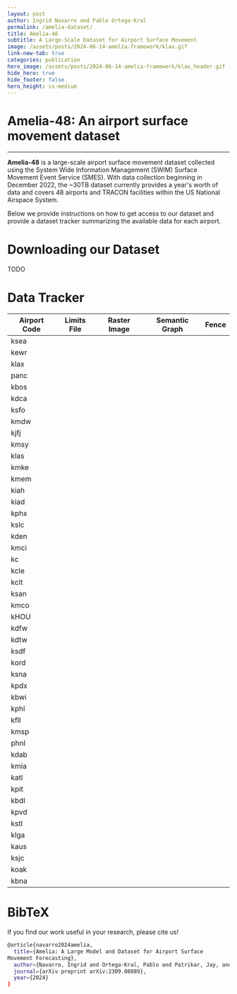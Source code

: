 ```yaml
---
layout: post
author: Ingrid Navarro and Pablo Ortega-Kral
permalink: /amelia-dataset/
title: Amelia-48
subtitle: A Large-Scale Dataset for Airport Surface Movement
image: /assets/posts/2024-06-14-amelia-framework/klax.gif
link-new-tab: true
categories: publication
hero_image: /assets/posts/2024-06-14-amelia-framework/klax_header.gif
hide_hero: true
hide_footer: false
hero_height: is-medium
---
```


<h1>
Amelia-48: An airport surface movement dataset
</h1>

<a class="button" itemprop="paper" href="https://arxiv.org/pdf/2309.08889" target="_blank">
  <i class="fas fa-database fa-lg"></i>
</a>
<a class="button" itemprop="paper" href="https://arxiv.org/pdf/2309.08889" target="_blank">
  <i class="fas fa-file fa-lg"></i>
</a>

<hr>

**Amelia-48** is a large-scale airport surface movement dataset collected using the System Wide
Information Management (SWIM) Surface Movement Event Service (SMES). With data collection beginning
in December 2022, the ~30TB dataset currently provides a year's worth of data and covers 48 airports and TRACON facilities within the US National Airspace System.

Below we provide instructions on how to get access to our dataset and provide a dataset tracker summarizing the available data for each airport.

# Downloading our Dataset

<a class="button" itemprop="paper" href="https://arxiv.org/pdf/2309.08889" target="_blank">
  <i class="fas fa-database fa-lg"></i>
</a>

TODO

# Data Tracker


| Airport Code | Limits File | Raster Image | Semantic Graph | Fence |
|--------------|-------------|--------------|----------------|-------|
|  ksea        |             |              |                |       |
|  kewr        |             |              |                |       |
|  klax        |             |              |                |       |
|  panc        |             |              |                |       |
|  kbos        |             |              |                |       |
|  kdca        |             |              |                |       |
|  ksfo        |             |              |                |       |
|  kmdw        |             |              |                |       |
|  kjfj        |             |              |                |       |
|  kmsy        |             |              |                |       |
|  klas        |             |              |                |       |
|  kmke        |             |              |                |       |
|  kmem        |             |              |                |       |
|  kiah        |             |              |                |       |
|  kiad        |             |              |                |       |
|  kphx        |             |              |                |       |
|  kslc        |             |              |                |       |
|  kden        |             |              |                |       |
|  kmci        |             |              |                |       |
|  kc          |             |              |                |       |
|  kcle        |             |              |                |       |
|  kclt        |             |              |                |       |
|  ksan        |             |              |                |       |
|  kmco        |             |              |                |       |
|  kHOU        |             |              |                |       |
|  kdfw        |             |              |                |       |
|  kdtw        |             |              |                |       |
|  ksdf        |             |              |                |       |
|  kord        |             |              |                |       |
|  ksna        |             |              |                |       |
|  kpdx        |             |              |                |       |
|  kbwi        |             |              |                |       |
|  kphl        |             |              |                |       |
|  kfll        |             |              |                |       |
|  kmsp        |             |              |                |       |
|  phnl        |             |              |                |       |
|  kdab        |             |              |                |       |
|  kmia        |             |              |                |       |
|  katl        |             |              |                |       |
|  kpit        |             |              |                |       |
|  kbdl        |             |              |                |       |
|  kpvd        |             |              |                |       |
|  kstl        |             |              |                |       |
|  klga        |             |              |                |       |
|  kaus        |             |              |                |       |
|  ksjc        |             |              |                |       |
|  koak        |             |              |                |       |
|  kbna        |             |              |                |       |


# BibTeX

If you find our work useful in your research, please cite us!

```bash
@article{navarro2024amelia,
  title={Amelia: A Large Model and Dataset for Airport Surface
Movement Forecasting},
  author={Navarro, Ingrid and Ortega-Kral, Pablo and Patrikar, Jay, and Haichuan, Wang and Park, Jong Hoon and Oh, Jean and Scherer, Sebastian},
  journal={arXiv preprint arXiv:2309.08889},
  year={2024}
}
```
